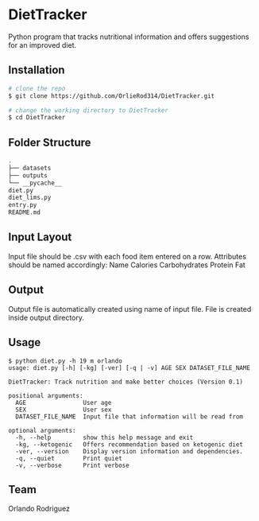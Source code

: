 # DietTracker
Python program that tracks nutritional information and offers suggestions for an improved diet.

## Installation
```bash
# clone the repo
$ git clone https://github.com/OrlieRod314/DietTracker.git

# change the working directory to DietTracker
$ cd DietTracker
```
## Folder Structure
```bash
.
├── datasets
├── outputs
└── __pycache__
diet.py
diet_lims.py
entry.py
README.md
```
## Input Layout
Input file should be .csv with each food item entered on a row.
Attributes should be named accordingly:
Name    Calories    Carbohydrates   Protein     Fat

## Output
Output file is automatically created using name of input file.
File is created inside output directory.
## Usage
```
$ python diet.py -h 19 m orlando
usage: diet.py [-h] [-kg] [-ver] [-q | -v] AGE SEX DATASET_FILE_NAME

DietTracker: Track nutrition and make better choices (Version 0.1)

positional arguments:
  AGE                User age
  SEX                User sex
  DATASET_FILE_NAME  Input file that information will be read from

optional arguments:
  -h, --help         show this help message and exit
  -kg, --ketogenic   Offers recommendation based on ketogenic diet
  -ver, --version    Display version information and dependencies.
  -q, --quiet        Print quiet
  -v, --verbose      Print verbose
  ```
  ## Team
  Orlando Rodriguez